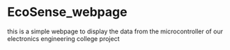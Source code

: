 # EcoSense_webpage
this is a simple webpage to display the data from the microcontroller of our electronics engineering college project

